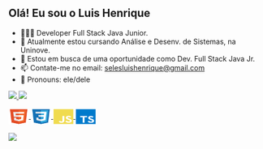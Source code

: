    ##            Olá! Eu sou o Luis Henrique
   
-  👨🏾‍💻 Developer Full Stack Java Junior.
- 🌱 Atualmente estou cursando Análise e Desenv. de Sistemas, na Uninove.
- 💞️  Estou em busca  de uma oportunidade como Dev. Full Stack Java Jr.
- 📫  Contate-me no email: selesluishenrique@gmail.com
-  🙂 Pronouns: ele/dele

<a href="https://github.com/Luisseles">
  <img height="180em" src="https://github-readme-stats.vercel.app/api?username=Luisseles&show_icons=true&theme=dracula&include_all_commits=true&count_private=true"/>
  <img height="180em" src="https://github-readme-stats.vercel.app/api/top-langs/?username=Luisseles&layout=compact&langs_count=7&theme=dracula"/>

   <br>
   </div>
<div style="display: inline_block"><br>
   <img align="center" alt="Luis-HTML" height="30" width="40" src="https://raw.githubusercontent.com/devicons/devicon/master/icons/html5/html5-original.svg">
   <img align="center" alt="Luis-CSS" height="30" width="40" src="https://raw.githubusercontent.com/devicons/devicon/master/icons/css3/css3-original.svg">
   <img align="center" alt="Luis-Js" height="30" width="40" src="https://raw.githubusercontent.com/devicons/devicon/master/icons/javascript/javascript-plain.svg">
   <img align="center" alt="Luis-Ts" height="30" width="40" src="https://raw.githubusercontent.com/devicons/devicon/master/icons/typescript/typescript-plain.svg">
   
   
       
   </div>
   
   <br>
   
   
   <div> 
   <a href="https://www.linkedin.com/in/luis-henrique-seles-58b664207/" target="_blank"><img src="https://img.shields.io/badge/-LinkedIn-%230077B5?style=for-the-badge&logo=linkedin&logoColor=white" target="_blank"><br>
      
      
   </div>

      
